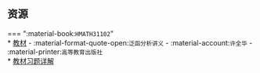 ## 资源  
=== ":material-book:`HMATH31102`"  
    * [教材](https://api.ecylt.top/v1/lanzou_link?url=https://cqu-openlib.lanzout.com/iRkHx276ky1g&type=down) - :material-format-quote-open:`泛函分析讲义` - :material-account:`许全华` - :material-printer:`高等教育出版社`  
        * [教材习题详解](https://api.ecylt.top/v1/lanzou_link?url=https://cqu-openlib.lanzout.com/iuz8U276ky5a&type=down)  